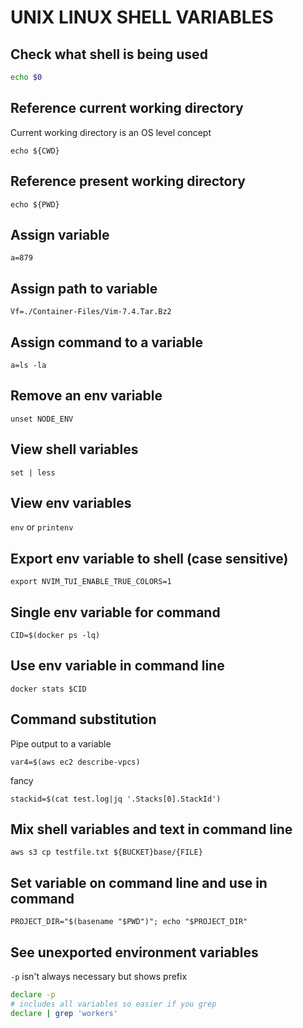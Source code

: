 # UNIX LINUX SHELL VARIABLES

## Check what shell is being used

```sh
echo $0
```

## Reference current working directory

Current working directory is an OS level concept

`echo ${CWD}`

## Reference present working directory

`echo ${PWD}`

## Assign variable

`a=879`

## Assign path to variable

`Vf=./Container-Files/Vim-7.4.Tar.Bz2`

## Assign command to a variable

`a=ls -la`

## Remove an env variable

`unset NODE_ENV`

## View shell variables

`set | less`

## View env variables

`env`
or
`printenv`

## Export env variable to shell (case sensitive)

`export NVIM_TUI_ENABLE_TRUE_COLORS=1`

## Single env variable for command

`CID=$(docker ps -lq)`

## Use env variable in command line

`docker stats $CID`

## Command substitution

Pipe output to a variable

`var4=$(aws ec2 describe-vpcs)`

fancy

`stackid=$(cat test.log|jq '.Stacks[0].StackId')`

## Mix shell variables and text in command line

`aws s3 cp testfile.txt ${BUCKET}base/{FILE}`

## Set variable on command line and use in command

`PROJECT_DIR="$(basename "$PWD")"; echo "$PROJECT_DIR"`

## See unexported environment variables
`-p` isn't always necessary but shows prefix

```bash
declare -p
# includes all variables so easier if you grep
declare | grep 'workers'
```
